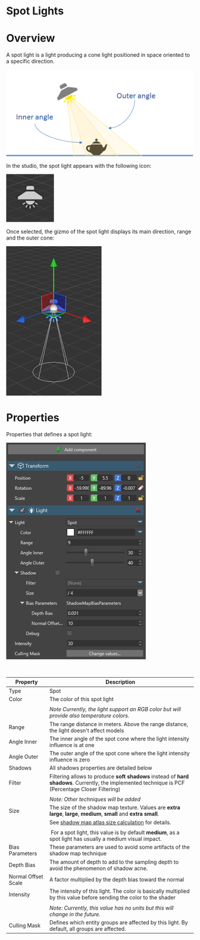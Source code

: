 # Spot Lights

# Overview

A spot light is a light producing a cone light positioned in space oriented to a specific direction.

![media/SpotLightOverview.png](media/SpotLightOverview.png) 

In the studio, the spot light appears with the following icon:

![media/SpotLight.png](media/SpotLight.png) 

Once selected, the gizmo of the spot light displays its main direction, range and the outer cone:

![media/SpotLightSelected.png](media/SpotLightSelected.png) 

# Properties

Properties that defines a spot light:

![media/SpotLightProperties.png](media/SpotLightProperties.png) 

 

| Property            | Description                                                                                                                                                           |
| ------------------- | --------------------------------------------------------------------------------------------------------------------------------------------------------------------- |
| Type                | Spot                                                                                                                                                                  |
| Color               | The color of this spot light                                                                                                                                          |
|                     |                                                                                                                                                                       |
|                     | *Note Currently, the light support an RGB color but will provide also temperature colors.*                                                                            |
| Range               | The range distance in meters. Above the range distance, the light doesn't affect models                                                                               |
| Angle Inner         | The inner angle of the spot cone where the light intensity influence is at one                                                                                        |
| Angle Outer         | The outer angle of the spot cone where the light intensity influence is zero                                                                                          |
| Shadows             | All shadows properties are detailed below                                                                                                                             |
| Filter              | Filtering allows to produce **soft shadows** instead of **hard shadows**. Currently, the implemented technique is PCF (Percentage Closer Filtering)                   |
|                     |                                                                                                                                                                       |
|                     | *Note: Other techniques will be added*                                                                                                                                |
| Size                | The size of the shadow map texture. Values are **extra large**, **large**, **medium**, **small** and **extra small**.                                                 |
|                     | See [shadow map atlas size calculation](shadows-optimizations.md) for details.                                                                                        |
|                     |                                                                                                                                                                       |
|                     |  For a spot light, this value is by default **medium**, as a spot light has usually a medium visual impact.                                                           |
| Bias Parameters     | These parameters are used to avoid some artifacts of the shadow map technique                                                                                         |
| Depth Bias          | The amount of depth to add to the sampling depth to avoid the phenomenon of shadow acne.                                                                              |
| Normal Offset Scale | A factor multiplied by the depth bias toward the normal                                                                                                               |
| Intensity           | The intensity of this light. The color is basically multiplied by this value before sending the color to the shader                                                   |
|                     |                                                                                                                                                                       |
|                     | *Note: Currently, this value has no units but this will change in the future.*                                                                                        |
| Culling Mask        | Defines which entity groups are affected by this light. By default, all groups are affected.                                                                          |


 

 

